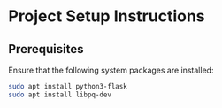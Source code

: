 # Project Setup Instructions

## Prerequisites
Ensure that the following system packages are installed:
```bash
sudo apt install python3-flask
sudo apt install libpq-dev
